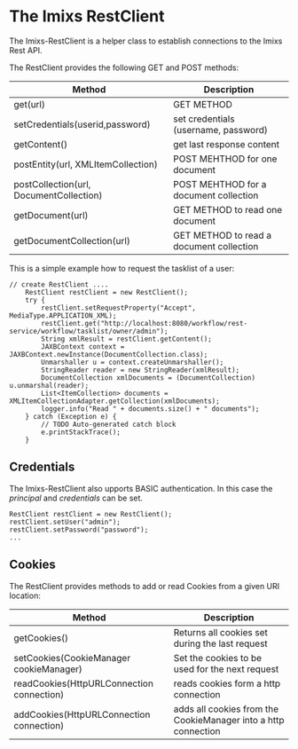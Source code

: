 # The Imixs RestClient

The Imixs-RestClient is a helper class to establish connections to the Imixs Rest API.


The RestClient provides the following GET and POST methods:



| Method                         | Description                                                         | 
|--------------------------------|---------------------------------------------------------------------|
| get(url)                       | GET METHOD   |
| setCredentials(userid,password)  | set credentials (username, password)                               |
| getContent()                   | get last response content                               |
| postEntity(url, XMLItemCollection)     | POST MEHTHOD  for one document  |
| postCollection(url, DocumentCollection)   |POST MEHTHOD  for a document collection |
| getDocument(url)              | GET METHOD to read one document    |
| getDocumentCollection(url)              | GET METHOD to read a document  collection  |




This is a simple example how to request the tasklist of a user:

	// create RestClient ....
		RestClient restClient = new RestClient();
		try {
			restClient.setRequestProperty("Accept", MediaType.APPLICATION_XML);
			restClient.get("http://localhost:8080/workflow/rest-service/workflow/tasklist/owner/admin");
			String xmlResult = restClient.getContent();
			JAXBContext context = JAXBContext.newInstance(DocumentCollection.class);
			Unmarshaller u = context.createUnmarshaller();
			StringReader reader = new StringReader(xmlResult);
			DocumentCollection xmlDocuments = (DocumentCollection) u.unmarshal(reader);
			List<ItemCollection> documents = XMLItemCollectionAdapter.getCollection(xmlDocuments);
			logger.info("Read " + documents.size() + " documents");
		} catch (Exception e) {
			// TODO Auto-generated catch block
			e.printStackTrace();
		}
		

## Credentials

The Imixs-RestClient also upports BASIC authentication. In this case the *principal* and *credentials* can be set. 

	RestClient restClient = new RestClient();
	restClient.setUser("admin");
	restClient.setPassword("password");
	...		

## Cookies

The RestClient provides methods to add or read Cookies from a given URI location:


| Method                         | Description                                                         | 
|--------------------------------|---------------------------------------------------------------------|
| getCookies()                       | Returns all cookies set during the last request  |
| setCookies(CookieManager cookieManager)   | Set the cookies to be used for the next request                              |
| readCookies(HttpURLConnection connection)     | reads cookies form a http connection                              |
| addCookies(HttpURLConnection connection)   | adds all cookies from the CookieManager into a http connection  |

